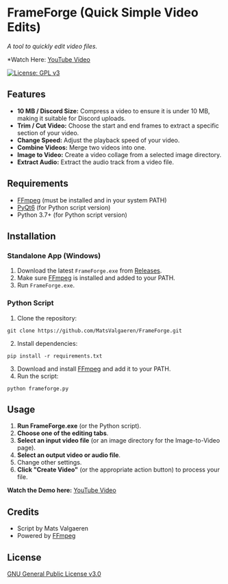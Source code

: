 # FrameForge (Quick Simple Video Edits)

*A tool to quickly edit video files.*

*Watch Here: [YouTube Video](https://youtu.be/SPfN98WdyZ4)

[![License: GPL v3](https://img.shields.io/badge/License-GPLv3-blue.svg)](https://www.gnu.org/licenses/gpl-3.0)

## Features

- **10 MB / Discord Size:** Compress a video to ensure it is under 10 MB, making it suitable for Discord uploads.
- **Trim / Cut Video:** Choose the start and end frames to extract a specific section of your video.
- **Change Speed:** Adjust the playback speed of your video.
- **Combine Videos:** Merge two videos into one.
- **Image to Video:** Create a video collage from a selected image directory.
- **Extract Audio:** Extract the audio track from a video file.

## Requirements

- [FFmpeg](https://www.ffmpeg.org/download.html) (must be installed and in your system PATH)
- [PyQt6](https://pypi.org/project/PyQt6/) (for Python script version)
- Python 3.7+ (for Python script version)

## Installation

### Standalone App (Windows)

1. Download the latest `FrameForge.exe` from [Releases](https://github.com/MatsValgaeren/FrameForge/releases).
2. Make sure [FFmpeg](https://www.ffmpeg.org/download.html) is installed and added to your PATH.
3. Run `FrameForge.exe`.

### Python Script

1. Clone the repository:
```
git clone https://github.com/MatsValgaeren/FrameForge.git
```
2. Install dependencies:
```
pip install -r requirements.txt
```
3. Download and install [FFmpeg](https://www.ffmpeg.org/download.html) and add it to your PATH.
4. Run the script:
```
python frameforge.py
```
## Usage

1. **Run FrameForge.exe** (or the Python script).
2. **Choose one of the editing tabs**.
3. **Select an input video file** (or an image directory for the Image-to-Video page).
4. **Select an output video or audio file**.
5. Change other settings.
6. **Click "Create Video"** (or the appropriate action button) to process your file.

**Watch the Demo here:** [YouTube Video](https://youtu.be/SPfN98WdyZ4)

## Credits

- Script by Mats Valgaeren
- Powered by [FFmpeg](https://www.ffmpeg.org/)

## License

[GNU General Public License v3.0](https://www.gnu.org/licenses/gpl-3.0)
